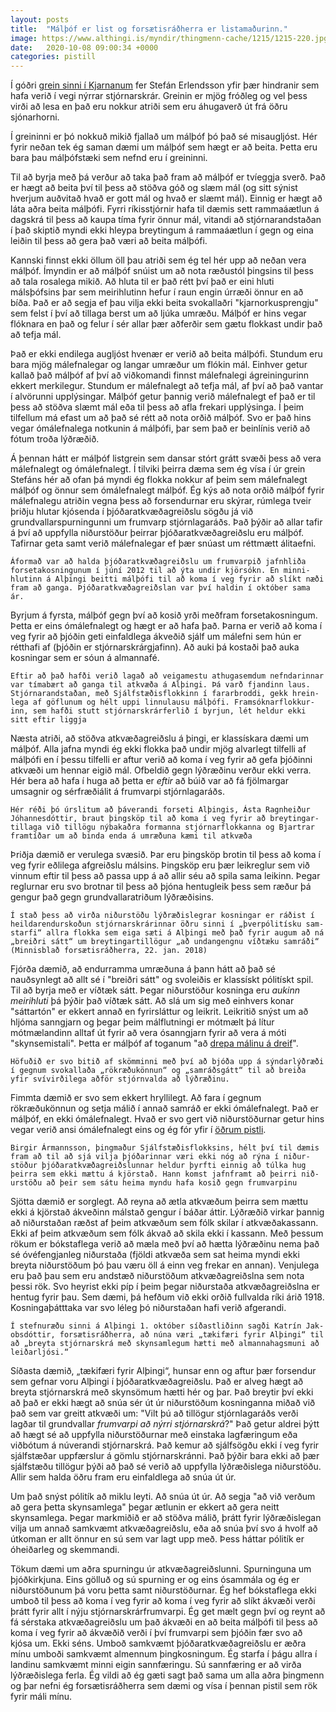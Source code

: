 ```yaml
---
layout: posts
title:  "Málþóf er list og forsætisráðherra er listamaðurinn."
image: https://www.althingi.is/myndir/thingmenn-cache/1215/1215-220.jpg
date:   2020-10-08 09:00:34 +0000
categories: pistill
---
```

Í góðri [grein sinni í Kjarnanum](https://kjarninn.is/skodun/2020-10-05-hindranir-i-vegi-nyrrar-stjornarskrar/) fer Stefán Erlendsson yfir þær hindranir sem hafa verið í vegi nýrrar stjórnarskrár. Greinin er mjög fróðleg og vel þess virði að lesa en það eru nokkur atriði sem eru áhugaverð út frá öðru sjónarhorni.

Í greininni er þó nokkuð mikið fjallað um málþóf þó það sé misaugljóst. Hér fyrir neðan tek ég saman dæmi um málþóf sem hægt er að beita. Þetta eru bara þau málþófstæki sem nefnd eru í greininni. 

Til að byrja með þá verður að taka það fram að málþóf er tvíeggja sverð. Það er hægt að beita því til þess að stöðva góð og slæm mál (og sitt sýnist hverjum auðvitað hvað er gott mál og hvað er slæmt mál). Einnig er hægt að láta aðra beita málþófi. Fyrri ríkisstjórnir hafa til dæmis sett rammaáætlun á dagskrá til þess að kaupa tíma fyrir önnur mál, vitandi að stjórnarandstaðan í það skiptið myndi ekki hleypa breytingum á rammaáætlun í gegn og eina leiðin til þess að gera það væri að beita málþófi. 

Kannski finnst ekki öllum öll þau atriði sem ég tel hér upp að neðan vera málþóf. Ímyndin er að málþóf snúist um að nota ræðustól þingsins til þess að tala rosalega mikið. Að hluta til er það rétt því það er eini hluti málsþófsins þar sem meirihlutinn hefur í raun engin úrræði önnur en að bíða. Það er að segja ef þau vilja ekki beita svokallaðri "kjarnorkusprengju" sem felst í því að tillaga berst um að ljúka umræðu. Málþóf er hins vegar flóknara en það og felur í sér allar þær aðferðir sem gætu flokkast undir það að tefja mál. 

Það er ekki endilega augljóst hvenær er verið að beita málþófi. Stundum eru bara mjög málefnalegar og langar umræður um flókin mál. Einhver getur kallað það málþóf af því að viðkomandi finnst málefnalegi ágreiningurinn ekkert merkilegur. Stundum er málefnalegt að tefja mál, af því að það vantar í alvörunni upplýsingar. Málþóf getur þannig verið málefnalegt ef það er til þess að stöðva slæmt mál eða til þess að afla frekari upplýsinga. Í þeim tilfellum má efast um að það sé rétt að nota orðið málþóf. Svo er það hins vegar ómálefnalega notkunin á málþófi, þar sem það er beinlínis verið að fótum troða lýðræðið.

Á þennan hátt er málþóf listgrein sem dansar stórt grátt svæði þess að vera málefnalegt og ómálefnalegt. Í tilviki þeirra dæma sem ég vísa í úr grein Stefáns hér að ofan þá myndi ég flokka nokkur af þeim sem málefnalegt málþóf og önnur sem ómálefnalegt málþóf. Ég kýs að nota orðið málþóf fyrir málefnalegu atriðin vegna þess að forsendurnar eru skýrar, rúmlega tveir þriðju hlutar kjósenda í þjóðaratkvæðagreiðslu sögðu já við grundvallarspurningunni um frumvarp stjórnlagaráðs. Það þýðir að allar tafir á því að uppfylla niðurstöður þeirrar þjóðaratkvæðagreiðslu eru málþóf. Tafirnar geta samt verið málefnalegar ef þær snúast um réttmætt álitaefni.

`Áformað var að halda þjóð­ar­at­kvæða­greiðslu um frum­varpið jafn­hliða for­seta­kosn­ing­unum í júní 2012 til að ýta undir kjör­sókn. En minni­hlut­inn á Alþingi beitti mál­þófi til að koma í veg fyrir að slíkt næði fram að ganga. Þjóð­ar­at­kvæða­greiðslan var því haldin í októ­ber sama ár.`

Byrjum á fyrsta, málþóf gegn því að kosið yrði meðfram forsetakosningum. Þetta er eins ómálefnalegt og hægt er að hafa það. Þarna er verið að koma í veg fyrir að þjóðin geti einfaldlega ákveðið sjálf um málefni sem hún er rétthafi af (þjóðin er stjórnarskrárgjafinn). Að auki þá kostaði það auka kosningar sem er sóun á almannafé. 

`Eftir að það hafði verið lagað að veiga­mestu athuga­semdum nefnd­ar­innar var tíma­bært að ganga til atkvæða á Alþing­i. Þá varð fjand­inn laus. Stjórn­ar­and­stað­an, með Sjálf­stæð­is­flokk­inn í far­ar­broddi, gekk hrein­lega af göfl­unum og hélt uppi linnu­lausu mál­þófi. Fram­sókn­ar­flokk­ur­inn, sem hafði stutt stjórn­ar­skrár­ferlið í byrj­un, lét heldur ekki sitt eftir liggja`

Næsta atriði, að stöðva atkvæðagreiðslu á þingi, er klassískara dæmi um málþóf. Alla jafna myndi ég ekki flokka það undir mjög alvarlegt tilfelli af málþófi en í þessu tilfelli er aftur verið að koma í veg fyrir að gefa þjóðinni atkvæði um hennar eigið mál. Ofbeldið gegn lýðræðinu verður ekki verra. Hér bera að hafa í huga að þetta er _eftir_ að búið var að fá fjölmargar umsagnir og sérfræðiálit á frumvarpi stjórnlagaráðs. 

`Hér réði þó úrslitum að þáver­andi for­seti Alþing­is, Ásta Ragn­heiður Jóhann­es­dótt­ir, braut þing­sköp til að koma í veg fyrir að breyt­ing­ar­til­laga við til­lögu nýbak­aðra for­manna stjórn­ar­flokk­anna og Bjartrar fram­tíðar um að binda enda á umræð­una kæmi til atkvæða`

Þriðja dæmið er verulega svæsið. Þar eru þingsköp brotin til þess að koma í veg fyrir eðlilega afgreiðslu málsins. Þingsköp eru þær leikreglur sem við vinnum eftir til þess að passa upp á að allir séu að spila sama leikinn. Þegar reglurnar eru svo brotnar til þess að þjóna hentugleik þess sem ræður þá gengur það gegn grundvallaratriðum lýðræðisins.

`Í stað þess að virða nið­ur­stöðu lýð­ræð­is­legrar kosn­ingar er ráð­ist í heild­ar­end­ur­skoðun stjórn­ar­skrár­innar öðru sinni í „þverpóli­tísku sam­starfi“ allra flokka sem eiga sæti á Alþingi með það fyrir augum að ná „breiðri sátt“ um breyt­ing­ar­til­lögur „að und­an­gengnu víð­tæku sam­ráði“ (Minn­is­blað for­sæt­is­ráð­herra, 22. jan. 2018)`

Fjórða dæmið, að endurramma umræðuna á þann hátt að það sé nauðsynlegt að allt sé í "breiðri sátt" og svoleiðis er klassískt pólitískt spil. Til að byrja með er víðtæk sátt. Þegar niðurstöður kosninga eru _aukinn meirihluti_ þá þýðir það víðtæk sátt. Að slá um sig með einhvers konar "sáttartón" er ekkert annað en fyrirsláttur og leikrit. Leikritið snýst um að hljóma sanngjarn og þegar þeim málflutningi er mótmælt þá lítur mótmælandinn alltaf út fyrir að vera ósanngjarn fyrir að vera á móti "skynsemistali". Þetta er málþóf af toganum "að [drepa málinu á dreif](https://islenskordabok.arnastofnun.is/ord/8535)".

`Höf­uðið er svo bitið af skömminni með því að bjóða upp á sýnd­ar­lýð­ræði í gegnum svo­kall­aða „rök­ræðukönn­un“ og „sam­ráðs­gátt“ til að breiða yfir sví­virði­lega aðför stjórn­valda að lýð­ræð­inu.`

Fimmta dæmið er svo sem ekkert hryllilegt. Að fara í gegnum rökræðukönnun og setja málið í annað samráð er ekki ómálefnalegt. Það er málþóf, en ekki ómálefnalegt. Hvað er svo gert við niðurstöðurnar getur hins vegar verið ansi ómálefnalegt eins og ég fór yfir í [öðrum pistli](https://bjornlevi.github.io/pistill/betri-samskipti-vid-almenning/).

`Birgir Ármanns­son, þing­maður Sjálf­stæð­is­flokks­ins, hélt því til dæmis fram að til að sjá vilja þjóð­ar­innar væri ekki nóg að rýna í nið­ur­stöður þjóð­ar­at­kvæða­greiðsl­unnar heldur þyrfti einnig að túlka hug þeirra sem ekki mættu á kjör­stað. Hann komst jafn­framt að þeirri nið­ur­stöðu að þeir sem sátu heima myndu hafa kosið gegn frum­varp­inu`

Sjötta dæmið er sorglegt. Að reyna að ætla atkvæðum þeirra sem mættu ekki á kjörstað ákveðinn málstað gengur í báðar áttir. Lýðræðið virkar þannig að niðurstaðan ræðst af þeim atkvæðum sem fólk skilar í atkvæðakassann. Ekki af þeim atkvæðum sem fólk ákvað að skila ekki í kassann. Með þessum rökum er bókstaflega verið að mæla með því að hætta lýðræðinu nema það sé óvéfengjanleg niðurstaða (fjöldi atkvæða sem sat heima myndi ekki breyta niðurstöðum þó þau væru öll á einn veg frekar en annan). Venjulega eru það þau sem eru andstæð niðurstöðum atkvæðagreiðslna sem nota þessi rök. Svo heyrist ekki píp í þeim þegar niðurstaða atkvæðagreiðslna er hentug fyrir þau. Sem dæmi, þá hefðum við ekki orðið fullvalda ríki árið 1918. Kosningaþátttaka var svo léleg þó niðurstaðan hafi verið afgerandi. 

`Í stefnu­ræðu sinni á Alþingi 1. októ­ber síð­ast­lið­inn sagði Katrín Jak­obs­dótt­ir, for­sæt­is­ráð­herra, að núna væri „tæki­færi fyrir Alþingi“ til að „breyta stjórn­ar­skrá með skyn­sam­legum hætti með almanna­hags­muni að leið­ar­ljósi.“`

Síðasta dæmið, „tæki­færi fyrir Alþingi“, hunsar enn og aftur þær forsendur sem gefnar voru Alþingi í þjóðaratkvæðagreiðslu. Það er alveg hægt að breyta stjórnarskrá með skynsömum hætti hér og þar. Það breytir því ekki að það er ekki hægt að snúa sér út úr niðurstöðum kosninganna miðað við það sem var greitt atkvæði um: "Vilt þú að tillögur stjórnlagaráðs verði lagðar til grundvallar _frumvarpi að nýrri stjórnarskrá_?" Það getur aldrei þýtt að hægt sé að uppfylla niðurstöðurnar með einstaka lagfæringum eða viðbótum á núverandi stjórnarskrá. Það kemur að sjálfsögðu ekki í veg fyrir sjálfstæðar uppfærslur á gömlu stjórnarskránni. Það þýðir bara ekki að þær sjálfstæðu tillögur þýði að það sé verið að uppfylla lýðræðislega niðurstöðu. Allir sem halda öðru fram eru einfaldlega að snúa út úr. 

Um það snýst pólitík að miklu leyti. Að snúa út úr. Að segja "að við verðum að gera þetta skynsamlega" þegar ætlunin er ekkert að gera neitt skynsamlega. Þegar markmiðið er að stöðva málið, þrátt fyrir lýðræðislegan vilja um annað samkvæmt atkvæðagreiðslu, eða að snúa því svo á hvolf að útkoman er allt önnur en sú sem var lagt upp með. Þess háttar pólitík er óheiðarleg og skemmandi.  

Tökum dæmi um aðra spurningu úr atkvæðagreiðslunni. Spurninguna um þjóðkirkjuna. Eins gölluð og sú spurning er og eins ósammála og ég er niðurstöðunum þá voru þetta samt niðurstöðurnar. Ég hef bókstaflega ekki umboð til þess að koma í veg fyrir að koma í veg fyrir að slíkt ákvæði verði þrátt fyrir allt í nýju stjórnarskrárfrumvarpi. Ég get mælt gegn því og reynt að fá sérstaka atkvæðagreiðslu um það ákvæði en að beita málþófi til þess að koma í veg fyrir að ákvæðið verði í því frumvarpi sem þjóðin fær svo að kjósa um. Ekki séns. Umboð samkvæmt þjóðaratkvæðagreiðslu er æðra mínu umboði samkvæmt almennum þingkosningum. Ég starfa í þágu allra í landinu samkvæmt minni eigin sannfæringu. Sú sannfæring er að virða lýðræðislega ferla. Ég vildi að ég gæti sagt það sama um alla aðra þingmenn og þar nefni ég forsætisráðherra sem dæmi og vísa í þennan pistil sem rök fyrir máli mínu.